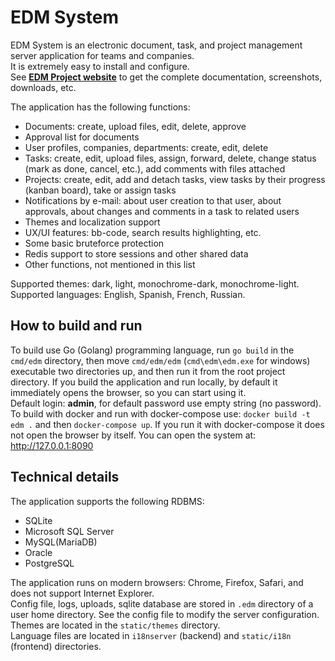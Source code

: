# EDM System

EDM System is an electronic document, task, and project management server application for teams and companies.  
It is extremely easy to install and configure.  
See **[EDM Project website](https://edmproject.github.io)** to get the complete documentation, screenshots, downloads, etc.

The application has the following functions:
* Documents: create, upload files, edit, delete, approve
* Approval list for documents
* User profiles, companies, departments: create, edit, delete
* Tasks: create, edit, upload files, assign, forward, delete, change status (mark as done, cancel, etc.), add comments with files attached
* Projects: create, edit, add and detach tasks, view tasks by their progress (kanban board), take or assign tasks
* Notifications by e-mail: about user creation to that user, about approvals, about changes and comments in a task to related users
* Themes and localization support
* UX/UI features: bb-code, search results highlighting, etc.
* Some basic bruteforce protection
* Redis support to store sessions and other shared data
* Other functions, not mentioned in this list

Supported themes: dark, light, monochrome-dark, monochrome-light.  
Supported languages: English, Spanish, French, Russian.

## How to build and run
To build use Go (Golang) programming language, run `go build` in the `cmd/edm` directory, then move `cmd/edm/edm` (`cmd\edm\edm.exe` for windows) executable two directories up, and then run it from the root project directory. If you build the application and run locally, by default it immediately opens the browser, so you can start using it.  
Default login: **admin**, for default password use empty string (no password).  
To build with docker and run with docker-compose use: `docker build -t edm .` and then `docker-compose up`. If you run it with docker-compose it does not open the browser by itself. You can open the system at: http://127.0.0.1:8090

## Technical details
The application supports the following RDBMS:
* SQLite
* Microsoft SQL Server
* MySQL(MariaDB)
* Oracle
* PostgreSQL

The application runs on modern browsers: Chrome, Firefox, Safari, and does not support Internet Explorer.  
Config file, logs, uploads, sqlite database are stored in `.edm` directory of a user home directory. See the config file to modify the server configuration.  
Themes are located in the `static/themes` directory.  
Language files are located in `i18nserver` (backend) and `static/i18n` (frontend) directories.
